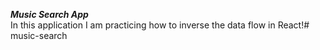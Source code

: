 ***Music Search App***
<br>
In this application I am practicing how to inverse the data flow in React!# music-search
